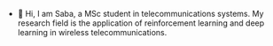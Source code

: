 - 👋 Hi, I am Saba, a MSc student in telecommunications systems. My research field is the application of reinforcement learning and deep learning in wireless telecommunications.

<!---
Sabasamkhaniani20232025/Sabasamkhaniani20232025 is a ✨ special ✨ repository because its `README.md` (this file) appears on your GitHub profile.
You can click the Pre.view link to take a look at your changes.
--
